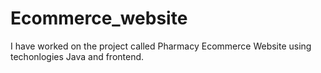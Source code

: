 # Ecommerce_website
I have worked on the project called Pharmacy Ecommerce Website using techonlogies Java and frontend.
